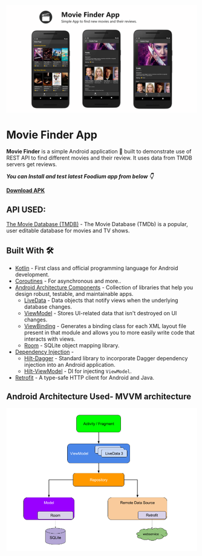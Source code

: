 ![](images/MovieBanner.png)
# Movie Finder App


**Movie Finder** is a simple Android application 📱 built to demonstrate use of REST API to find different movies and their review. It uses data from TMDB servers get reviews. 

***You can Install and test latest Foodium app from below 👇***

[**Download APK**](https://github.com/gameonanil/MovieSearchingApp/tree/master/app/release/app-release.apk)


## API USED:  
 [The Movie Database (TMDB)](https://www.themoviedb.org/) - The Movie Database (TMDb) is a popular, user editable database for movies and TV shows.


## Built With 🛠
- [Kotlin](https://kotlinlang.org/) - First class and official programming language for Android development.
- [Coroutines](https://kotlinlang.org/docs/reference/coroutines-overview.html) - For asynchronous and more..
- [Android Architecture Components](https://developer.android.com/topic/libraries/architecture) - Collection of libraries that help you design robust, testable, and maintainable apps.
  - [LiveData](https://developer.android.com/topic/libraries/architecture/livedata) - Data objects that notify views when the underlying database changes.
  - [ViewModel](https://developer.android.com/topic/libraries/architecture/viewmodel) - Stores UI-related data that isn't destroyed on UI changes. 
  - [ViewBinding](https://developer.android.com/topic/libraries/view-binding) - Generates a binding class for each XML layout file present in that module and allows you to more easily write code that interacts with views.
  - [Room](https://developer.android.com/topic/libraries/architecture/room) - SQLite object mapping library.
- [Dependency Injection](https://developer.android.com/training/dependency-injection) - 
  - [Hilt-Dagger](https://dagger.dev/hilt/) - Standard library to incorporate Dagger dependency injection into an Android application.
  - [Hilt-ViewModel](https://developer.android.com/training/dependency-injection/hilt-jetpack) - DI for injecting `ViewModel`.
- [Retrofit](https://square.github.io/retrofit/) - A type-safe HTTP client for Android and Java.

## Android Architecture Used- MVVM architecture
![](images/mvvmArchitecture.png)


